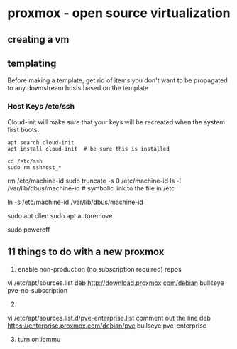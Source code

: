 # proxmox - open source virtualization

## creating a vm

## templating

Before making a template, get rid of items you don't want to be propagated to any downstream hosts based on the template

### Host Keys /etc/ssh

Cloud-init will make sure that your keys will be recreated when the system first boots. 
```
apt search cloud-init 
apt install cloud-init  # be sure this is installed

cd /etc/ssh
sudo rm sshhost_*

```
rm /etc/machine-id
sudo truncate -s 0 /etc/machine-id
ls -l /var/lib/dbus/machine-id # symbolic link to the file in /etc

ln -s /etc/machine-id /var/lib/dbus/machine-id


sudo apt clien
sudo apt autoremove 

sudo poweroff


## 11 things to do with a new proxmox

1. enable non-production (no subscription required) repos 

vi /etc/apt/sources.list
deb http://download.proxmox.com/debian bullseye pve-no-subscription

2. 

vi /etc/apt/sources.list.d/pve-enterprise.list
comment out the line 
deb https://enterprise.proxmox.com/debian/pve bullseye pve-enterprise

3. turn on iommu


